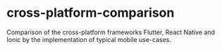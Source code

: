 # cross-platform-comparison
Comparison of the cross-platform frameworks Flutter, React Native and Ionic by the implementation of typical mobile use-cases.
